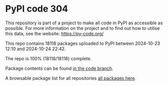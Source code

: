 # PyPI code 304

This repository is part of a project to make all code in PyPI as accessible as possible. For more information 
on the project and to find out how to utilise this data, see the website: https://py-code.org/

This repo contains 18118 packages uploaded to PyPI between 
2024-10-23 12:10 and 2024-10-24 22:42.

The repo is 100% (18118/18118) complete.

Package contents can be found [in the code branch](https://github.com/pypi-data/pypi-mirror-304/tree/code/packages).

A browsable package list for all repositories [all packages here](https://py-code.org/repositories/pypi-mirror-304).


